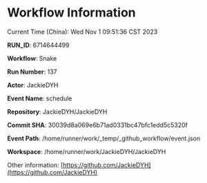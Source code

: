 # Workflow Information

Current Time (China): Wed Nov  1 09:51:36 CST 2023  

**RUN_ID**: 6714644499  

**Workflow**: Snake  

**Run Number**: 137  

**Actor**: JackieDYH  

**Event Name**: schedule  

**Repository**: JackieDYH/JackieDYH  

**Commit SHA**: 30039d8a069e6b71ad0331bc47bfc1edd5c5320f  

**Event Path**: /home/runner/work/_temp/_github_workflow/event.json  

**Workspace**: /home/runner/work/JackieDYH/JackieDYH  

Other information: [https://github.com/JackieDYH](https://github.com/JackieDYH)
